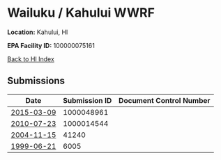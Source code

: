 # Wailuku / Kahului WWRF

**Location:** Kahului, HI

**EPA Facility ID:** 100000075161

[Back to HI Index](../../index.md)

## Submissions

| Date | Submission ID | Document Control Number |
|------|--------------|-------------------------|
| [2015-03-09](submissions/1000048961.md) | 1000048961 |  |
| [2010-07-23](submissions/1000014544.md) | 1000014544 |  |
| [2004-11-15](submissions/41240.md) | 41240 |  |
| [1999-06-21](submissions/6005.md) | 6005 |  |
